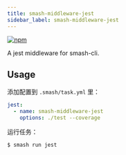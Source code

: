 ```yaml
---
title: smash-middleware-jest
sidebar_label: smash-middleware-jest
---
```


<a class="link-npm-version" href="https://www.npmjs.com/package/smash-middleware-jest" target="_blank" title="npm">
    <img src="https://img.shields.io/npm/v/smash-middleware-jest" alt="npm"/>
</a>

A jest middleware for smash-cli.

## Usage

添加配置到 `.smash/task.yml` 里：

```yaml
jest:
  - name: smash-middleware-jest
    options: ./test --coverage
```

运行任务：

```bash
$ smash run jest
```
